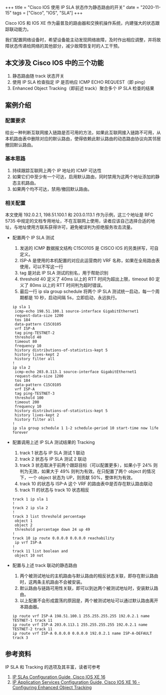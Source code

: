 +++
title = "Cisco IOS 使用 IP SLA 状态作为静态路由的开关"
date = "2020-11-15"
tags = ["Cisco", "IOS", "SLA"]
+++

Cisco IOS 和 IOS XE 作为最普及的路由器和交换机操作系统，内建强大的状态跟踪联动能力。

我们配置网络设备时，希望设备能主动发现网络故障，及时作出相应调整，并将故障状态传递给网络的其他部分，减少故障恢复时的人工干预。

## 本文涉及 Cisco IOS 中的三个功能
1. 静态路由随 track 状态开关
1. 使用 IP SLA 检查指定 IP 是否响应 ICMP ECHO REQUEST（即 ping）
1. Enhanced Object Tracking（即前述 track）聚合多个 IP SLA 检查的结果

## 案例介绍
### 配置要求
给出一种判断互联网接入链路是否可用的方法，如果此互联网接入链路不可用，从本机路由表中删除对应的默认路由，使得依赖此默认路由的动态路由协议向其邻居撤回默认路由。

### 基本思路
1. 持续跟踪互联网上两个 IP 地址的 ICMP 可达性
1. 如果它们中至少有一个可达，启用默认路由，同时禁用为这两个地址添加的静态主机路由。
1. 如果两个均不可达，禁用/撤回默认路由。

### 相关配置
本文使用 192.0.2.1, 198.51.100.1 和 203.0.113.1 作为示例，这三个地址是 RFC 5735 中规定的文档专用地址，不在互联网上使用，读者应该自己选择合适的地址，与地址使用方联系获得许可，避免被误判为拒绝服务攻击流量。

- 配置两个 IP SLA 测试
  1. 发送的 ICMP 数据报文结构 C15C0105 是 CISCO IOS 的另类拼写，可自定义。
  1. ISP-A 是使用的本机配置的对应此运营商的 VRF 名称，如果在全局路由表使用，可以不写这一行
  1. tag 是对此 IP SLA 测试的别名，用于帮助识别
  1. threshold 40 定义了 40ms 以上的 RTT 时间为超出上限，timeout 80 定义了 80ms 以上的 RTT 时间判为超时错误。
  1. 最后一行 ip sla group schedule 将两个 IP SLA 测试统一启动，每一个周期都是 10 秒，启动间隔 5s，立即启动，永远执行。

  ```
  ip sla 1
   icmp-echo 198.51.100.1 source-interface GigabitEthernet1
   request-data-size 1200
   tos 184
   data-pattern C15C0105
   vrf ISP-A
   tag ping-TESTNET-2
   threshold 40
   timeout 80
   frequency 10
   history distributions-of-statistics-kept 5
   history lives-kept 2
   history filter all
  !
  ip sla 2
   icmp-echo 203.0.113.1 source-interface GigabitEthernet1
   request-data-size 1200
   tos 184
   data-pattern C15C0105
   vrf ISP-A
   tag ping-TESTNET-3
   threshold 100
   timeout 200
   frequency 10
   history distributions-of-statistics-kept 5
   history lives-kept 2
   history filter all
  !
  ip sla group schedule 1 1-2 schedule-period 10 start-time now life forever
  ```

- 配置调用上述 IP SLA 测试结果的 Tracking
  1. track 1 状态与 IP SLA 测试 1 联动
  1. track 2 状态与 IP SLA 测试 2 联动
  1. track 3 状态取决于前两个跟踪目标（可以配置更多），如果小于 24% 则判为无效，如果大于 49% 则判为有效。在只配置了两个 object 的情况下，一个 object 状态为 UP，则贡献 50%，整体判为有效。
  1. track 10 的状态与 ISP-A 这个 VRF 的路由表中是否存在默认路由联动
  1. track 11 的状态与 track 10 状态相反
  ```
  track 1 ip sla 1
  !
  track 2 ip sla 2
  !
  track 3 list threshold percentage
   object 1
   object 2
   threshold percentage down 24 up 49
  !
  track 10 ip route 0.0.0.0 0.0.0.0 reachability
   ip vrf ISP-A
  !
  track 11 list boolean and
   object 10 not
  ```

- 配置与上述 track 联动的静态路由
  1. 两个被测试地址的主机路由与默认路由的相反状态关联，即存在默认路由时，这两条主机路由不会被安装。
  1. 默认路由与链路可用性关联，即可以到达两个被测试地址时，安装默认路由。
  1. 以上配置不会形成震荡的原因是，两个被测试地址可以通过默认路由离开本路由器。
  ```
  ip route vrf ISP-A 198.51.100.1 255.255.255.255 192.0.2.1 name TESTNET-1 track 11
  ip route vrf ISP-A 203.0.113.1 255.255.255.255 192.0.2.1 name TESTNET-2 track 11
  ip route vrf ISP-A 0.0.0.0 0.0.0.0 192.0.2.1 name ISP-A-DEFAULT track 3
  ```

## 参考资料
IP SLA 和 Tracking 的选项及其丰富，读者可参考
1. [IP SLAs Configuration Guide, Cisco IOS XE 16](https://www.cisco.com/c/en/us/td/docs/ios-xml/ios/ipsla/configuration/xe-16/sla-xe-16-book.html)
1. [IP Application Services Configuration Guide, Cisco IOS XE 16 - Configuring Enhanced Object Tracking](https://www.cisco.com/c/en/us/td/docs/ios-xml/ios/ipapp/configuration/xe-16/iap-xe-16-book/iap-eot.html)
